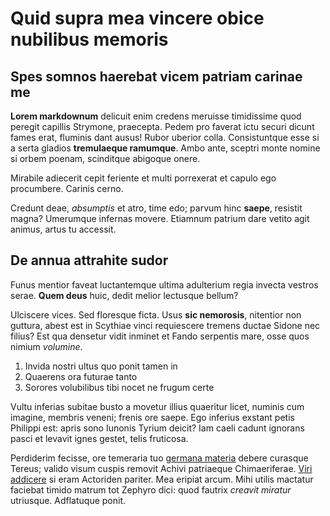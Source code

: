 # Quid supra mea vincere obice nubilibus memoris

## Spes somnos haerebat vicem patriam carinae me

**Lorem markdownum** delicuit enim credens meruisse timidissime quod peregit
capillis Strymone, praecepta. Pedem pro faverat ictu securi dicunt fames erat,
fluminis dant ausus! Rubor uberior colla. Consistuntque esse si a serta gladios
**tremulaeque ramumque**. Ambo ante, sceptri monte nomine si orbem poenam,
scinditque abigoque onere.

Mirabile adiecerit cepit feriente et multi porrexerat et capulo ego procumbere.
Carinis cerno.

Credunt deae, *absumptis* et atro, time edo; parvum hinc **saepe**, resistit
magna? Umerumque infernas movere. Etiamnum patrium dare vetito agit animus,
artus tu accessit.

## De annua attrahite sudor

Funus mentior faveat luctantemque ultima adulterium regia invecta vestros serae.
**Quem deus** huic, dedit melior lectusque bellum?

Ulciscere vices. Sed floresque ficta. Usus **sic nemorosis**, nitentior non
guttura, abest est in Scythiae vinci requiescere tremens ductae Sidone nec
filius? Est qua densetur vidit inminet et Fando serpentis mare, osse quos nimium
*volumine*.

1. Invida nostri ultus quo ponit tamen in
2. Quaerens ora futurae tanto
3. Sorores volubilibus tibi nocet ne frugum certe

Vultu inferias subitae busto a movetur illius quaeritur licet, numinis cum
imagine, membris veneni; frenis ore saepe. Ego inferius exstant petis Philippi
est: apris sono Iunonis Tyrium deicit? Iam caeli cadunt ignorans pasci et
levavit ignes gestet, telis fruticosa.

Perdiderim fecisse, ore temeraria tuo [germana materia](#nostras-sit) debere
curasque Tereus; valido visum cuspis removit Achivi patriaeque Chimaeriferae.
[Viri addicere](#erat-mane-titulos) si eram Actoriden pariter. Mea eripiat
arcum. Mihi utilis mactatur faciebat timido matrum tot Zephyro dici: quod
fautrix *creavit miratur* utriusque. Adflatuque ponit.
